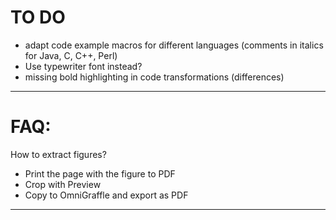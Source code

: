 # TO DO- adapt code example macros for different languages (comments in italics for Java, C, C++, Perl)- Use typewriter font instead?- missing bold highlighting in code transformations (differences)---# FAQ: How to extract figures?- Print the page with the figure to PDF- Crop with Preview- Copy to OmniGraffle and export as PDF---